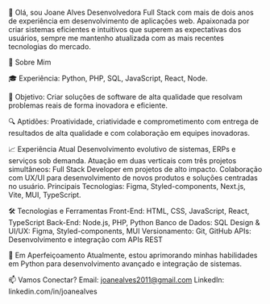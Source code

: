 👋 Olá, sou Joane Alves
Desenvolvedora Full Stack com mais de dois anos de experiência em desenvolvimento de aplicações web. 
Apaixonada por criar sistemas eficientes e intuitivos que superem as expectativas dos usuários, sempre me mantenho atualizada com as mais recentes tecnologias do mercado.

📍 Sobre Mim

🎓 Experiência: Python, PHP, SQL, JavaScript, React, Node.

🚀 Objetivo: Criar soluções de software de alta qualidade que resolvam problemas reais de forma inovadora e eficiente.

🔍 Aptidões: Proatividade, criatividade e comprometimento com entrega de resultados de alta qualidade e com colaboração em equipes inovadoras.

📈 Experiência Atual
Desenvolvimento evolutivo de sistemas, ERPs e serviços sob demanda.
Atuação em duas verticais com três projetos simultâneos:
Full Stack Developer em projetos de alto impacto.
Colaboração com UX/UI para desenvolvimento de novos produtos e soluções centradas no usuário.
Principais Tecnologias: Figma, Styled-components, Next.js, Vite, MUI, TypeScript.

🛠️ Tecnologias e Ferramentas
Front-End: HTML, CSS, JavaScript, React, TypeScript
Back-End: Node.js, PHP, Python
Banco de Dados: SQL
Design & UI/UX: Figma, Styled-components, MUI
Versionamento: Git, GitHub
APIs: Desenvolvimento e integração com APIs REST

🌱 Em Aperfeiçoamento
Atualmente, estou aprimorando minhas habilidades em Python para desenvolvimento avançado e integração de sistemas.

📫 Vamos Conectar?
Email: joanealves2011@gmail.com
LinkedIn: linkedin.com/in/joanealves

